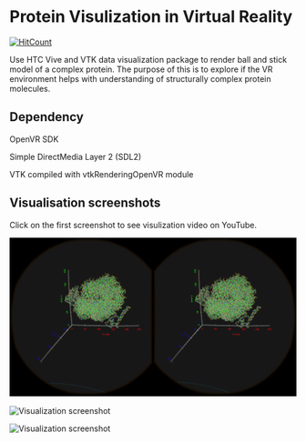 # Protein Visulization in Virtual Reality 

[![HitCount](http://hits.dwyl.io/adityadua24/Protein-VTKopenVR.svg)](http://hits.dwyl.io/adityadua24/Protein-VTKopenVR)

Use HTC Vive and VTK data visualization package to render ball and stick model of a complex protein. The purpose of this is to explore if the VR environment helps with understanding of structurally complex protein molecules. 

## Dependency

OpenVR SDK

Simple DirectMedia Layer 2 (SDL2)

VTK compiled with vtkRenderingOpenVR module

## Visualisation screenshots

Click on the first screenshot to see visulization video on YouTube.

[![Visualization screenshot](./imgs/1.png)](https://youtu.be/dPkU7Uk7Lpo)

![Visualization screenshot](./imgs/2.png)

![Visualization screenshot](./imgs/3.png)

